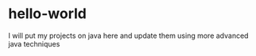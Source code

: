 # hello-world
I will put my projects on java here and update them using more advanced java techniques
